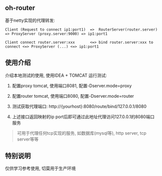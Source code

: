 ## oh-router

基于netty实现的代理转发:

```
Client (Request to connect ip1:port1)  =>  RouterServer(router.server) => ProxyServer (proxy.server:9000) => ip1:port1

Client connect router.server:xxx       <=> bind router.server:xxx to connect <=> ProxyServer (...) <=> ip1:port1         
```

## 使用介绍

介绍本地测试的使用, 使用IDEA + TOMCAT 运行测试:

1. 配置proxy tomcat, 使用端口8081, 配置-Dserver.mode=proxy

2. 配置router tomcat, 使用端口8080, 配置-Dserver.mode=router

3. 测试获取代理端口: http://{yourhost}:8080/route/bind/127.0.0.1/8080

4. 上述接口返回映射的ip port后即可通过此地址代理访问127.0.0.1的8080端口服务

> 可用于代理任何tcp实现的服务, 如数据库(mysql等), http server, tcp server等等

## 特别说明

仅供学习参考使用, 切莫用于生产环境